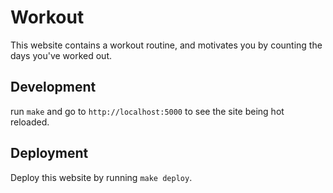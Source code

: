 # Workout

This website contains a workout routine, and motivates you by counting the days you've worked out.

## Development

run `make` and go to `http://localhost:5000` to see the site being hot reloaded.

## Deployment

Deploy this website by running `make deploy`.